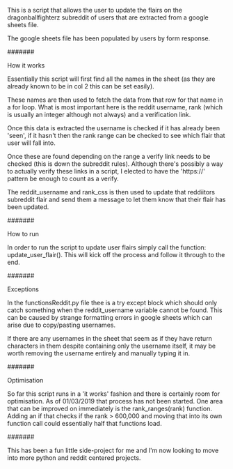 This is a script that allows the user to update the flairs on the dragonballfighterz subreddit of users that are extracted from a google sheets file.

The google sheets file has been populated by users by form response.

#######

How it works

Essentially this script will first find all the names in the sheet (as they are already known to be in col 2 this can be set easily).

These names are then used to fetch the data from that row for that name in a for loop. What is most important here is
the reddit username, rank (which is usually an integer although not always) and a verification link.

Once this data is extracted the username is checked if it has already been 'seen', if it hasn't then the rank range can be checked
to see which flair that user will fall into.

Once these are found depending on the range a verify link needs to be checked (this is down the subreddit rules). Although there's possibly
a way to actually verify these links in a script, I elected to have the 'https://' pattern be enough to count as a verify.

The reddit_username and rank_css is then used to update that reddiitors subreddit flair and send them a message to let them know 
that their flair has been updated.

#######

How to run 

In order to run the script to update user flairs simply call the function: update_user_flair(). This will kick off the process and follow it through to the end.

#######

Exceptions


In the functionsReddit.py file thee is a try except block which should only catch something when the reddit_username variable cannot be found. This can be caused by strange formatting errors in google sheets which can arise due to copy/pasting usernames.

If there are any usernames in the sheet that seem as if they have return characters in them despite containing only the username itself, it may be worth removing the username entirely and manually typing it in.


#######

Optimisation

So far this script runs in a 'it works' fashion and there is certainly room for optimisation. As of 01/03/2019 that process has not been started. One area that can be improved on immediately is the rank_ranges(rank) function. Adding an if that checks if the rank > 600,000 and moving that into its own function call could essentially half that functions load.

#######



This has been a fun little side-project for me and I'm now looking to move into more python and reddit centered projects.
